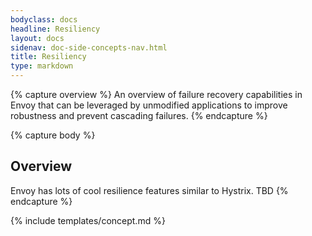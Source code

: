 ```yaml
---
bodyclass: docs
headline: Resiliency
layout: docs
sidenav: doc-side-concepts-nav.html
title: Resiliency
type: markdown
---
```


{% capture overview %} 
An overview of failure recovery capabilities in
Envoy that can be leveraged by unmodified applications to improve
robustness and prevent cascading failures.
{% endcapture %}

{% capture body %}
## Overview

Envoy has lots of cool resilience features similar to Hystrix. TBD
{% endcapture %}

{% include templates/concept.md %}
